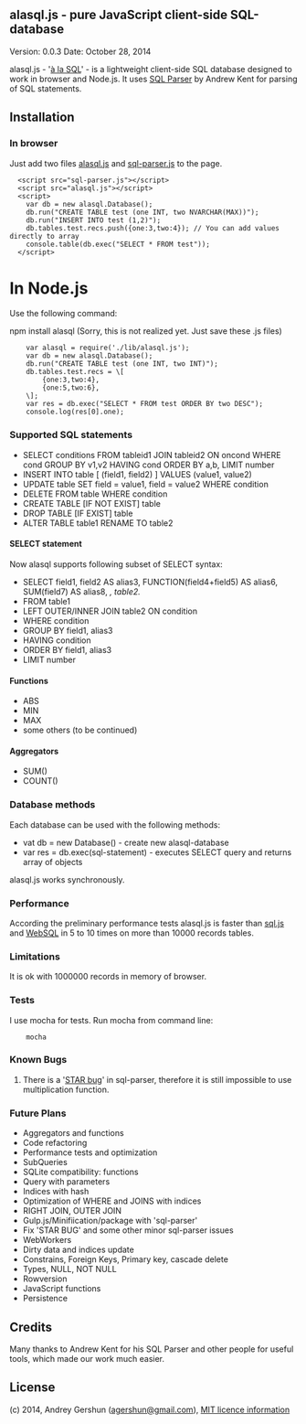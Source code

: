 ## alasql.js - pure JavaScript client-side SQL-database 

Version: 0.0.3 Date: October 28, 2014 

alasql.js - '[à la SQL](http://en.wiktionary.org/wiki/%C3%A0_la)' - is a lightweight client-side SQL database designed to work in browser and Node.js. It uses [SQL Parser](https://github.com/forward/sql-parser) by Andrew Kent for parsing of SQL statements.

## Installation



### In browser

Just add two files [alasql.js](lib/alasql.js) and [sql-parser.js](lib/sql-parser.js) to the page.

```
  <script src="sql-parser.js"></script>
  <script src="alasql.js"></script>	
  <script>
    var db = new alasql.Database();
    db.run("CREATE TABLE test (one INT, two NVARCHAR(MAX))");
    db.run("INSERT INTO test (1,2)");
    db.tables.test.recs.push({one:3,two:4}); // You can add values directly to array
    console.table(db.exec("SELECT * FROM test"));
  </script>

```

In Node.js
====
Use the following command:

  npm install alasql (Sorry, this is not realized yet. Just save these .js files)

```
    var alasql = require('./lib/alasql.js');
    var db = new alasql.Database();
    db.run("CREATE TABLE test (one INT, two INT)");
    db.tables.test.recs = \[
        {one:3,two:4},
        {one:5,two:6},
    \];
    var res = db.exec("SELECT * FROM test ORDER BY two DESC");
    console.log(res[0].one);

```

### Supported SQL statements

* SELECT conditions FROM tableid1 JOIN tableid2 ON oncond WHERE cond GROUP BY v1,v2 HAVING cond ORDER BY a,b, LIMIT number
* INSERT INTO table \[ (field1, field2) \] VALUES (value1, value2)
* UPDATE table SET field = value1, field = value2 WHERE condition 
* DELETE FROM table WHERE condition 
* CREATE TABLE \[IF NOT EXIST\] table
* DROP TABLE \[IF EXIST\] table
* ALTER TABLE table1 RENAME TO table2


#### SELECT statement

Now alasql supports following subset of SELECT syntax:

* SELECT field1, field2 AS alias3, FUNCTION(field4+field5) AS alias6, SUM(field7) AS alias8, *, table2.*
* FROM table1
* LEFT OUTER/INNER JOIN table2 ON condition
* WHERE condition
* GROUP BY field1, alias3
* HAVING condition
* ORDER BY field1, alias3
* LIMIT number

#### Functions

* ABS
* MIN
* MAX
* some others (to be continued)

#### Aggregators

* SUM()
* COUNT() 

### Database methods

Each database can be used with the following methods:

* vat db = new Database() - create new alasql-database
* var res = db.exec(sql-statement) - executes SELECT query and returns array of objects 

alasql.js works synchronously.

### Performance

According the preliminary performance tests alasql.js is faster than [sql.js]() and [WebSQL]() in 5 to 10 times on more than 10000 records tables. 

### Limitations

It is ok with 1000000 records in memory of browser. 

### Tests

I use mocha for tests. Run mocha from command line:

```
    mocha
```

### Known Bugs

1. There is a '[STAR bug](https://github.com/forward/sql-parser/issues/6)' in sql-parser, therefore
it is still impossible to use multiplication function.


### Future Plans

* Aggregators and functions
* Code refactoring
* Performance tests and optimization
* SubQueries
* SQLite compatibility: functions
* Query with parameters
* Indices with hash
* Optimization of WHERE and JOINS with indices 
* RIGHT JOIN, OUTER JOIN
* Gulp.js/Minifiication/package with 'sql-parser'
* Fix 'STAR BUG' and some other minor sql-parser issues
* WebWorkers
* Dirty data and indices update
* Constrains, Foreign Keys, Primary key, cascade delete
* Types, NULL, NOT NULL
* Rowversion
* JavaScript functions
* Persistence

## Credits

Many thanks to Andrew Kent for his SQL Parser and other people for useful tools, which made our work much easier.

## License

(c) 2014, Andrey Gershun (agershun@gmail.com), [MIT licence information](LICENSE)

